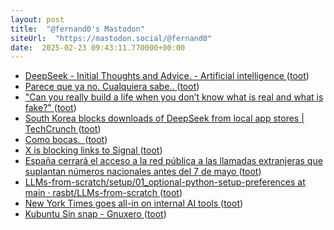 ```yaml
---
layout: post
title:  "@fernand0's Mastodon"
siteUrl:  "https://mastodon.social/@fernand0"
date:  2025-02-23 09:43:11.770000+00:00
---
```

*  [DeepSeek - Initial Thoughts and Advice. - Artificial intelligence ](https://nationalcentreforai.jiscinvolve.org/wp/2025/01/28/deepseek-initial-advice) ([toot](https://mastodon.social/@fernand0/114052549297242450))
*  [Parece que ya no. Cualquiera sabe.. ](https://mastodon.social/@fernand0/114051944078887573) ([toot](https://mastodon.social/@fernand0/114051944078887573))
*  ["Can you really build a life when you don’t know what is real and what is fake?" ](https://higherai.substack.com/p/can-you-really-build-a-life-whe) ([toot](https://mastodon.social/@fernand0/114050930274613385))
*  [South Korea blocks downloads of DeepSeek from local app stores \| TechCrunch ](https://techcrunch.com/2025/02/16/south-korea-blocks-downloads-of-deepseek-from-local-app-stores) ([toot](https://mastodon.social/@fernand0/114048859532256217))
*  [Como bocas.  ](https://avecesunafoto.wordpress.com/2025/02/21/como-bocas) ([toot](https://mastodon.social/@fernand0/114048856191292760))
*  [X is blocking links to Signal ](https://www.theverge.com/news/613997/x-blocks-signal-me-links-error) ([toot](https://mastodon.social/@fernand0/114048716182743009))
*  [España cerrará el acceso a la red pública a las llamadas extranjeras que suplantan números nacionales antes del 7 de mayo ](https://bandaancha.eu/articulos/espana-cierra-acceso-red-telefonica-1125) ([toot](https://mastodon.social/@fernand0/114048412903841006))
*  [LLMs-from-scratch/setup/01_optional-python-setup-preferences at main · rasbt/LLMs-from-scratch ](https://github.com/rasbt/LLMs-from-scratch/tree/main/setup/01_optional-python-setup-preference) ([toot](https://mastodon.social/@fernand0/114048309669683921))
*  [New York Times goes all-in on internal AI tools ](https://www.semafor.com/article/02/16/2025/new-york-times-goes-all-in-on-internal-ai-tool) ([toot](https://mastodon.social/@fernand0/114047461611650975))
*  [Kubuntu Sin snap - Gnuxero ](https://gnuxero.softlibre.com.ar/kubuntu-sin-snap) ([toot](https://mastodon.social/@fernand0/114047281424382943))
